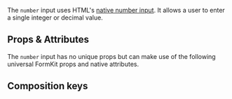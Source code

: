 <InputPageHero
title="Number input"
icon="IconInputNumber"
:pro="false"
project-price=""
data-price=""></InputPageHero>

The `number` input uses HTML's [native number input](https://developer.mozilla.org/en-US/docs/Web/HTML/Element/input/number). It allows a user to enter a single integer or decimal value.

<example
name="Number input"
file="/_content/examples/number/number.vue"
langs="vue"></example>

## Props & Attributes

The `number` input has no unique props but can make use of the following universal
FormKit props and native attributes.

<reference-table :attrs="['min', 'max', 'step']" input="number">
</reference-table>

## Composition keys

<reference-table type="compositionKeys" primary="composition-key">
</reference-table>
